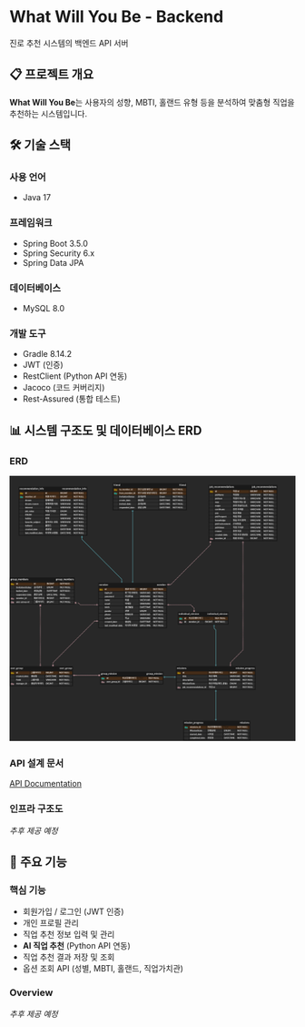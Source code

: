 # What Will You Be - Backend

진로 추천 시스템의 백엔드 API 서버

## 📋 프로젝트 개요

**What Will You Be**는 사용자의 성향, MBTI, 홀랜드 유형 등을 분석하여 맞춤형 직업을 추천하는 시스템입니다.

## 🛠 기술 스택

### 사용 언어
- Java 17

### 프레임워크
- Spring Boot 3.5.0
- Spring Security 6.x
- Spring Data JPA

### 데이터베이스
- MySQL 8.0

### 개발 도구
- Gradle 8.14.2
- JWT (인증)
- RestClient (Python API 연동)
- Jacoco (코드 커버리지)
- Rest-Assured (통합 테스트)

## 📊 시스템 구조도 및 데이터베이스 ERD

### ERD
![ERD](../docs/erd.png)

### API 설계 문서
[API Documentation](API_DOCUMENTATION.md)

### 인프라 구조도
*추후 제공 예정*

## 🎯 주요 기능

### 핵심 기능
- 회원가입 / 로그인 (JWT 인증)
- 개인 프로필 관리
- 직업 추천 정보 입력 및 관리
- **AI 직업 추천** (Python API 연동)
- 직업 추천 결과 저장 및 조회
- 옵션 조회 API (성별, MBTI, 홀랜드, 직업가치관)

### Overview
*추후 제공 예정*
